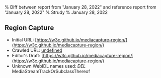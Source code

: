 % Diff between report from "January 28, 2022" and reference report from "January 28, 2022"
% Strudy
% January 28, 2022

## Region Capture

- Initial URL: [https://w3c.github.io/mediacapture-region/](https://w3c.github.io/mediacapture-region/)
- Crawled URL: [undefined](undefined)
- Editor's Draft: [https://w3c.github.io/mediacapture-region/](https://w3c.github.io/mediacapture-region/)
- Unknown WebIDL names used: *DEL* MediaStreamTrackOrSubclassThereof



